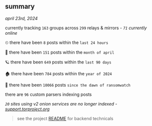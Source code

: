 
## summary
_april 23rd, 2024_

currently tracking `163` groups across `299` relays & mirrors - _`71` currently online_

⏲ there have been `8` posts within the `last 24 hours`

🦈 there have been `151` posts within the `month of april`

🪐 there have been `649` posts within the `last 90 days`

🏚 there have been `784` posts within the `year of 2024`

🦕 there have been `10066` posts `since the dawn of ransomwatch`

there are `96` custom parsers indexing posts

_`20` sites using v2 onion services are no longer indexed - [support.torproject.org](https://support.torproject.org/onionservices/v2-deprecation/)_

> see the project [README](https://github.com/joshhighet/ransomwatch#ransomwatch--) for backend technicals
